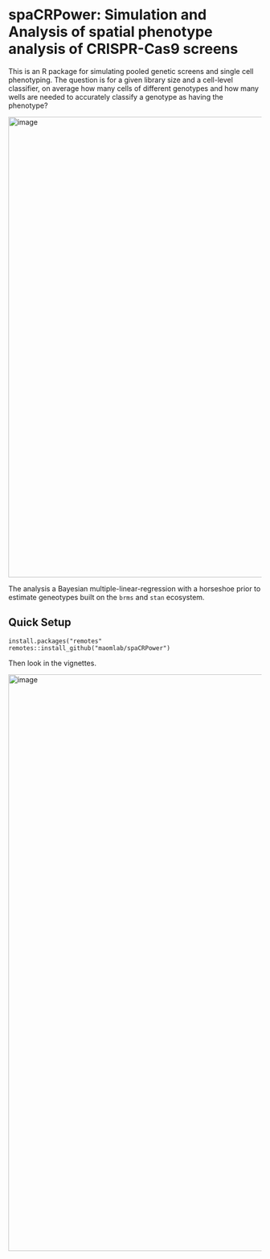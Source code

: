 # spaCRPower: Simulation and Analysis of spatial phenotype analysis of CRISPR-Cas9 screens

This is an R package for simulating pooled genetic screens and single cell phenotyping. The question
is for a given library size and a cell-level classifier, on average how many cells of different genotypes
and how many wells are needed to accurately classify a genotype as having the phenotype?

<img width="916" alt="image" src="https://github.com/user-attachments/assets/c80c2baf-9c31-402f-ad16-bff10172c2df" />

The analysis a Bayesian multiple-linear-regression with a horseshoe prior to estimate geneotypes built on the `brms` and `stan` ecosystem.


## Quick Setup

    install.packages("remotes"
    remotes::install_github("maomlab/spaCRPower")

Then look in the vignettes.


<img width="1147" alt="image" src="https://github.com/user-attachments/assets/226cf378-267c-432f-b1b1-4a37062a9209" />
